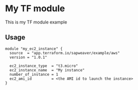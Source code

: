 # My TF module
This is my TF module example

## Usage
~~~
module "my_ec2_instance" {
  source  = "app.terraform.io/sapweaver/example/aws"
  version = "1.0.1"
  
  ec2_instance_type  = "t3.micro"
  ec2_instance_name  = "My instance"
  number_of_instance = 1
  ec2_ami_id         = <the AMI id to launch the instance>
}
~~~